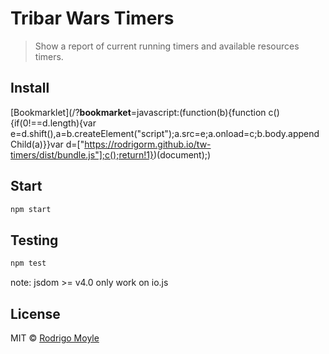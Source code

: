 # Tribar Wars Timers 
  
> Show a report of current running timers and available resources timers. 

## Install

[Bookmarklet](/?__bookmarket__=javascript:(function(b){function c(){if(0!==d.length){var e=d.shift(),a=b.createElement("script");a.src=e;a.onload=c;b.body.appendChild(a)}}var d=["https://rodrigorm.github.io/tw-timers/dist/bundle.js"];c();return!1})(document);)

## Start

```sh
npm start
```

## Testing

```sh
npm test
```

note: jsdom >= v4.0 only work on io.js


## License

MIT © [Rodrigo Moyle](https://github.com/rodrigorm/tribalwars)
